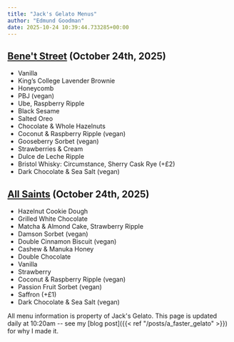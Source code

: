 ```yaml
---
title: "Jack's Gelato Menus"
author: "Edmund Goodman"
date: 2025-10-24 10:39:44.733285+00:00
---
```


## [Bene't Street](https://www.jacksgelato.com/bene-t-street-menu) (October 24th, 2025)

- Vanilla
- King’s College Lavender Brownie
- Honeycomb
- PBJ (vegan)
- Ube, Raspberry Ripple
- Black Sesame
- Salted Oreo
- Chocolate & Whole Hazelnuts
- Coconut & Raspberry Ripple (vegan)
- Gooseberry Sorbet (vegan)
- Strawberries & Cream
- Dulce de Leche Ripple
- Bristol Whisky: Circumstance, Sherry Cask Rye (+£2)
- Dark Chocolate & Sea Salt (vegan)


## [All Saints](https://www.jacksgelato.com/all-saints-menu) (October 24th, 2025)

- Hazelnut Cookie Dough
- Grilled White Chocolate
- Matcha & Almond Cake, Strawberry Ripple
- Damson Sorbet (vegan)
- Double Cinnamon Biscuit (vegan)
- Cashew & Manuka Honey
- Double Chocolate
- Vanilla
- Strawberry
- Coconut & Raspberry Ripple (vegan)
- Passion Fruit Sorbet (vegan)
- Saffron (+£1)
- Dark Chocolate & Sea Salt (vegan)

All menu information is property of Jack's Gelato. This page is
updated daily at 10:20am -- see my
[blog post]({{< ref "/posts/a_faster_gelato" >}}) for why I made it.
